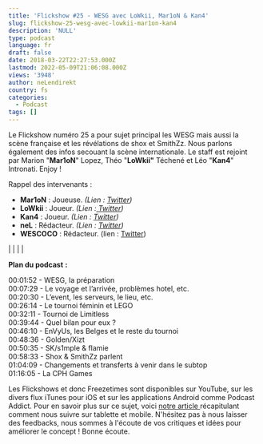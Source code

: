 ```yaml
---
title: 'Flickshow #25 - WESG avec LoWkii, Mar1oN & Kan4'
slug: flickshow-25-wesg-avec-lowkii-mar1on-kan4
description: 'NULL'
type: podcast
language: fr
draft: false
date: 2018-03-22T22:27:53.000Z
lastmod: 2022-05-09T21:06:08.000Z
views: '3948'
author: neLendirekt
country: fs
categories:
  - Podcast
tags: []
---
```

Le Flickshow numéro 25 a pour sujet principal les WESG mais aussi la scène française et les révélations de shox et SmithZz. Nous parlons également des infos secouant la scène internationale. Le staff est rejoint par Marion "**Mar1oN**" Lopez, Théo "**LoWkii"** Téchené et Léo "**Kan4**" Intronati. Enjoy !

Rappel des intervenants :

* **Mar1oN** : Joueuse. _(Lien : [Twitter](https://twitter.com/%5FMar1oN))_
* **LoWkii** : Joueur. _(Lien :[ Twitter](https://twitter.com/LoWkiiCS))_
* **Kan4** : Joueur. _(Lien : [Twitter](https://twitter.com/Kan4%5FCSGO))_
* **neL** : Rédacteur. _(Lien : [Twitter](https://twitter.com/neLendirekt))_
* **WESCOCO** : Rédacteur. (lien : [Twitter](https://twitter.com/WESCOCO%5F))

|  |
|  |

  
**Plan du podcast** **:**

00:01:52 - WESG, la préparation  
00:07:29 - Le voyage et l’arrivée, problèmes hotel, etc.  
00:20:30 - L’event, les serveurs, le lieu, etc.  
00:26:14 - Le tournoi féminin et LEGO  
00:32:11 - Tournoi de Limitless  
00:39:44 - Quel bilan pour eux ?  
00:46:10 - EnVyUs, les Belges et le reste du tournoi  
00:48:36 - Golden/Xizt  
00:50:35 - SK/s1mple & flamie  
00:58:33 - Shox & SmithZz parlent  
01:04:09 - Changements et transferts à venir dans le subtop  
01:16:05 - La CPH Games

Les Flickshows et donc Freezetimes sont disponibles sur YouTube, sur les divers flux iTunes pour iOS et sur les applications Android comme Podcast Addict. Pour en savoir plus sur ce sujet, voici [notre article ](https://flickshot.fr/fr/comment-ecouter-le-flickshow-sur-telephone-et-tablette/&59a013864d64e)récapitulant comment nous suivre sur tablette et mobile. N'hésitez pas à nous laisser des feedbacks, nous sommes à l'écoute de vos critiques et idées pour améliorer le concept ! Bonne écoute.
